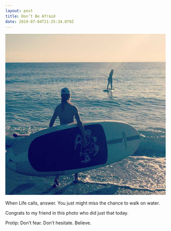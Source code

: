 ```yaml
---
layout: post
title: Don’t Be Afraid
date: 2019-07-04T21:25:34.079Z
---
```

![](/assets/uploads/83571e3d-682f-4626-a44f-05bca3976a4a.jpeg)

When Life calls, answer. You just might miss the chance to walk on water.

Congrats to my friend in this photo who did just that today.

Protip: Don’t fear. Don’t hesitate. Believe.
